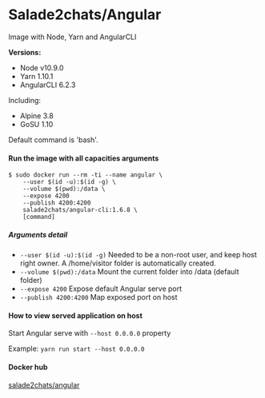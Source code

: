 # Salade2chats/Angular

Image with Node, Yarn and AngularCLI

**Versions:**

* Node v10.9.0
* Yarn 1.10.1
* AngularCLI 6.2.3

Including:

* Alpine 3.8
* GoSU 1.10

Default command is 'bash'.

#### Run the image with all capacities arguments

```Shell
$ sudo docker run --rm -ti --name angular \
    --user $(id -u):$(id -g) \
    --volume $(pwd):/data \
    --expose 4200
    --publish 4200:4200
    salade2chats/angular-cli:1.6.8 \
    [command]
```

##### Arguments detail

* `--user $(id -u):$(id -g)`
Needed to be a non-root user, and keep host right owner. A /home/visitor folder is automatically created.
* `--volume $(pwd):/data`
Mount the current folder into /data (default folder)
* `--expose 4200`
Expose default Angular serve port
* `--publish 4200:4200`
Map exposed port on host

#### How to view served application on host

Start Angular serve with `--host 0.0.0.0` property

Example: `yarn run start --host 0.0.0.0`

#### Docker hub

[salade2chats/angular](https://hub.docker.com/r/salade2chats/angular/)
